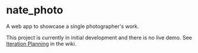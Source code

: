 # nate_photo
A web app to showcase a single photographer's work. 

This project is currently in initial development and there is no live demo. See [Iteration Planning](https://github.com/nateroe/nate_photo/wiki/Iteration-Planning) in the wiki.